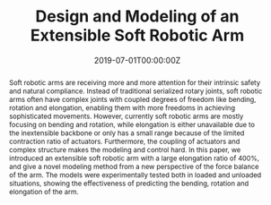 ---
title: "Design and Modeling of an Extensible Soft Robotic Arm"
authors:
- Xiaojiao Chen
- Yaoxin Guo
- Dehao Duanmu
- Jianshu Zhou
- Wei zhang
- Zheng Wang
date: "2019-07-01T00:00:00Z"
doi: ""

# Schedule page publish date (NOT publication's date).
publishDate: "2019-07-01T00:00:00Z"

# Publication type.
# Legend: 0 = Uncategorized; 1 = Conference paper; 2 = Journal article;
# 3 = Preprint / Working Paper; 4 = Report; 5 = Book; 6 = Book section;
# 7 = Thesis; 8 = Patent
publication_types: ["2"]

# Publication name and optional abbreviated publication name.
publication: "IEEE Robotics and Automation Letters"
publication_short: "RA-L"

abstract: Soft robotic arms are receiving more and more attention for their intrinsic safety and natural compliance. Instead of traditional serialized rotary joints, soft robotic arms often have complex joints with coupled degrees of freedom like bending, rotation and elongation, enabling them with more freedoms in achieving sophisticated movements. However, currently soft robotic arms are mostly focusing on bending and rotation, while elongation is either unavailable due to the inextensible backbone or only has a small range because of the limited contraction ratio of actuators. Furthermore, the coupling of actuators and complex structure makes the modeling and control hard. In this paper, we introduced an extensible soft robotic arm with a large elongation ratio of 400%, and give a novel modeling method from a new perspective of the force balance of the arm. The models were experimentally tested both in loaded and unloaded situations, showing the effectiveness of predicting the bending, rotation and elongation of the arm.

# Summary. An optional shortened abstract.
summary: A novel kinematic modeling method of a soft continnum arm consisting of 6 bellows.

tags:
- RA-L
featured: false

links:
- name: "RA-L"
  url: "https://ieeexplore.ieee.org/document/8768062/"
url_pdf: publicationSrc/Design and Modeling of an Extensible Soft Robotic Arm.pdf
url_project: ''
url_video: ''

# Featured image
# To use, add an image named `featured.jpg/png` to your page's folder. 
image:
  caption: 'Image credit: [**Unsplash**](https://unsplash.com/photos/jdD8gXaTZsc)'
  focal_point: ""
  preview_only: false

# Associated Projects (optional).
#   Associate this publication with one or more of your projects.
#   Simply enter your project's folder or file name without extension.
#   E.g. `internal-project` references `content/project/internal-project/index.md`.
#   Otherwise, set `projects: []`.
projects: []

# Slides (optional).
#   Associate this publication with Markdown slides.
#   Simply enter your slide deck's filename without extension.
#   E.g. `slides: "example"` references `content/slides/example/index.md`.
#   Otherwise, set `slides: ""`.
slides: ""
---